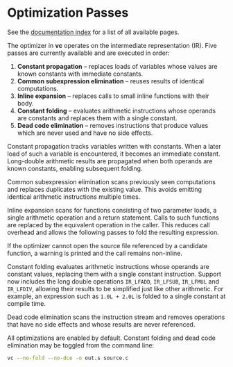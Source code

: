 # Optimization Passes

See the [documentation index](index.md) for a list of all available pages.

The optimizer in **vc** operates on the intermediate representation (IR).
Five passes are currently available and are executed in order:
1. **Constant propagation** – replaces loads of variables whose values are
   known constants with immediate constants.
2. **Common subexpression elimination** – reuses results of identical
   computations.
3. **Inline expansion** – replaces calls to small inline functions with their body.
4. **Constant folding** – evaluates arithmetic instructions whose operands are
   constants and replaces them with a single constant.
5. **Dead code elimination** – removes instructions that produce values which
   are never used and have no side effects.

Constant propagation tracks variables written with constants. When a later
load of such a variable is encountered, it becomes an immediate constant.
Long-double arithmetic results are propagated when both operands are known
constants, enabling subsequent folding.

Common subexpression elimination scans previously seen computations and
replaces duplicates with the existing value. This avoids emitting
identical arithmetic instructions multiple times.

Inline expansion scans for functions consisting of two parameter loads,
a single arithmetic operation and a return statement. Calls to such
functions are replaced by the equivalent operation in the caller. This
reduces call overhead and allows the following passes to fold the
resulting expression.

If the optimizer cannot open the source file referenced by a candidate
function, a warning is printed and the call remains non-inline.

Constant folding evaluates arithmetic instructions whose operands are constant
values, replacing them with a single constant instruction.  Support now
includes the long double operations `IR_LFADD`, `IR_LFSUB`, `IR_LFMUL` and
`IR_LFDIV`, allowing their results to be simplified just like other
arithmetic.
For example, an expression such as `1.0L + 2.0L` is folded to a single
constant at compile time.

Dead code elimination scans the instruction stream and removes operations that
have no side effects and whose results are never referenced.

All optimizations are enabled by default. Constant folding and dead code
elimination may be toggled from the
command line:

```sh
vc --no-fold --no-dce -o out.s source.c
```
